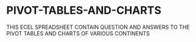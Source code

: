 # PIVOT-TABLES-AND-CHARTS
THIS ECEL SPREADSHEET CONTAIN QUESTION AND ANSWERS TO THE PIVOT TABLES AND CHARTS OF VARIOUS CONTINENTS
